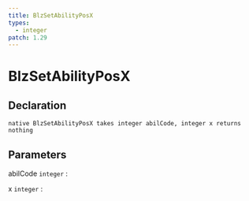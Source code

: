 ```yaml
---
title: BlzSetAbilityPosX
types:
  - integer
patch: 1.29
---
```


# BlzSetAbilityPosX

## Declaration

```jass
native BlzSetAbilityPosX takes integer abilCode, integer x returns nothing
```

## Parameters
abilCode `integer`
: 

x `integer`
: 
